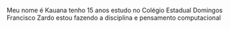 Meu nome é Kauana
tenho 15 anos
estudo no Colégio Estadual Domingos Francisco Zardo
estou fazendo a disciplina e pensamento computacional
